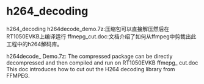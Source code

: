 # h264_decoding
h264_decoding
h264decode_demo.7z:压缩包可以直接解压然后在RT1050EVKB上编译运行
ffmepg_cut.doc:文档介绍了如何从ffmpeg中剪裁出此工程中的h264解码库。



h264decode_ Demo.7z: The compressed package can be directly decompressed and then compiled and run on RT1050EVKB
ffmepg_ cut.doc This doc introduces how to cut out the H264 decoding library from FFMPEG.
